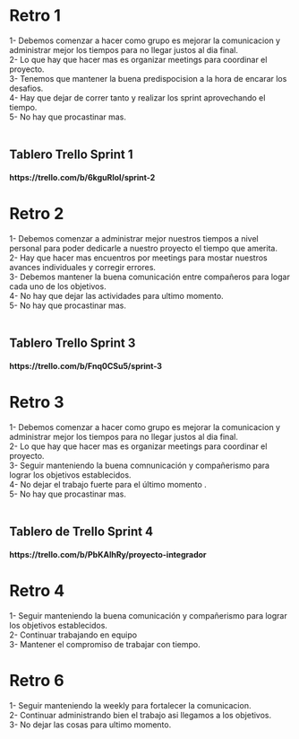 <h1>Retro 1</h1>
  
<p> 1- Debemos comenzar a hacer como grupo es mejorar la comunicacion y administrar mejor los tiempos para no llegar justos al dia final.<br>
    2- Lo que hay que hacer mas es organizar meetings para coordinar el proyecto.<br>
    3- Tenemos que mantener la buena predispocision a la hora de encarar los desafios.<br>
    4- Hay que dejar de correr tanto y realizar los sprint aprovechando el tiempo.<br>
    5- No hay que procastinar mas. <br><br>
  
   <h2> Tablero Trello Sprint 1</h2>
  
   <h4> https://trello.com/b/6kguRloI/sprint-2 </h4>
</p>

<h1>Retro 2</h1>
  
<p> 1- Debemos comenzar a administrar mejor nuestros tiempos a nivel personal para poder dedicarle a nuestro proyecto el tiempo que amerita.<br>
    2- Hay que hacer mas encuentros por meetings para mostar nuestros avances individuales y corregir errores.<br>
    3- Debemos mantener la buena comunicación entre compañeros para logar cada uno de los objetivos.<br>
    4- No hay que dejar las actividades para ultimo momento.<br>
    5- No hay que procastinar mas. <br><br>
  
   <h2> Tablero Trello Sprint 3</h2>
  
   <h4> https://trello.com/b/Fnq0CSu5/sprint-3 </h4>
</p>

<h1> Retro 3 </h1>

<p> 1- Debemos comenzar a hacer como grupo es mejorar la comunicacion y administrar mejor los tiempos para no llegar justos al dia final.<br>
    2- Lo que hay que hacer mas es organizar meetings para coordinar el proyecto.<br>
    3- Seguir manteniendo la buena comnunicación y compañerismo para lograr los objetivos establecidos.<br>
    4- No dejar el trabajo fuerte para el último momento .<br>
    5- No hay que procastinar mas. <br><br>

<h2> Tablero de Trello Sprint 4 </h2>

<h4> https://trello.com/b/PbKAlhRy/proyecto-integrador </h4>

<h1> Retro 4 </h1>

<p> 1- Seguir manteniendo la buena comunicación y compañerismo para lograr los objetivos establecidos.<br>
    2- Continuar trabajando en equipo <br>
    3- Mantener el compromiso de trabajar con tiempo.<br>

<h1> Retro 6 </h1>

<p> 
    1- Seguir manteniendo la weekly para fortalecer la comunicacion.<br>
    2- Continuar administrando bien el trabajo asi llegamos a los objetivos. <br>
    3- No dejar las cosas para ultimo momento. <br>
</p>